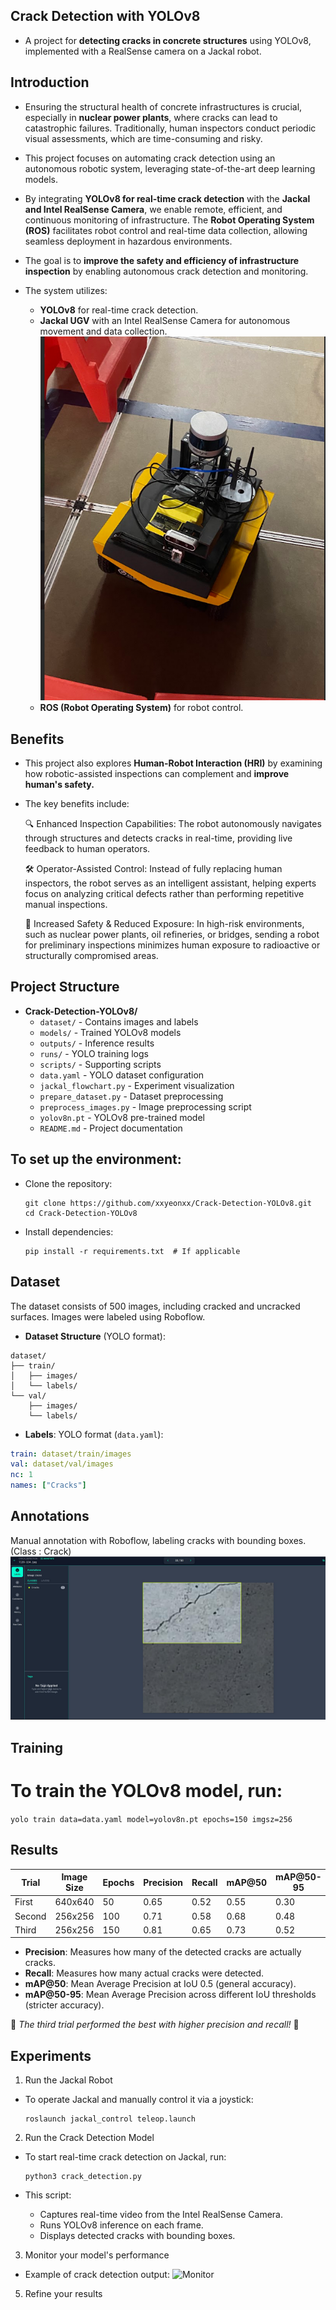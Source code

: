 ## Crack Detection with YOLOv8
- A project for **detecting cracks in concrete structures** using YOLOv8, implemented with a RealSense camera on a Jackal robot.

## Introduction
- Ensuring the structural health of concrete infrastructures is crucial, especially in **nuclear power plants**, where cracks can lead to catastrophic failures. Traditionally, human inspectors conduct periodic visual assessments, which are time-consuming and risky.
- This project focuses on automating crack detection using an autonomous robotic system, leveraging state-of-the-art deep learning models.
- By integrating **YOLOv8 for real-time crack detection** with the **Jackal and Intel RealSense Camera**, we enable remote, efficient, and continuous monitoring of infrastructure. The **Robot Operating System (ROS)** facilitates robot control and real-time data collection, allowing seamless deployment in hazardous environments.
- The goal is to **improve the safety and efficiency of infrastructure inspection** by enabling autonomous crack detection and monitoring.


- The system utilizes:
  - **YOLOv8** for real-time crack detection.
  - **Jackal UGV** 
    with an Intel RealSense Camera for autonomous movement and data collection.
    ![Jackal](jackal.png)
  - **ROS (Robot Operating System)** for robot control.

## Benefits
- This project also explores **Human-Robot Interaction (HRI)** by examining how robotic-assisted inspections can complement and **improve human's safety.**
- The key benefits include:

  🔍 Enhanced Inspection Capabilities:
    The robot autonomously navigates through structures and detects cracks in real-time, providing live feedback to human operators.

  🛠 Operator-Assisted Control:
    Instead of fully replacing human inspectors, the robot serves as an intelligent assistant, helping experts focus on analyzing critical defects rather than performing repetitive manual     inspections.

  🚧 Increased Safety & Reduced Exposure:
    In high-risk environments, such as nuclear power plants, oil refineries, or bridges, sending a robot for preliminary inspections minimizes human exposure to radioactive or structurally compromised areas.

## Project Structure
- **Crack-Detection-YOLOv8/**
  - `dataset/` - Contains images and labels
  - `models/` - Trained YOLOv8 models
  - `outputs/` - Inference results
  - `runs/` - YOLO training logs
  - `scripts/` - Supporting scripts
  - `data.yaml` - YOLO dataset configuration
  - `jackal_flowchart.py` - Experiment visualization
  - `prepare_dataset.py` - Dataset preprocessing
  - `preprocess_images.py` - Image preprocessing script
  - `yolov8n.pt` - YOLOv8 pre-trained model
  - `README.md` - Project documentation



## To set up the environment:
- Clone the repository:
  ```
  git clone https://github.com/xxyeonxx/Crack-Detection-YOLOv8.git
  cd Crack-Detection-YOLOv8
  ```
- Install dependencies:
  ```
  pip install -r requirements.txt  # If applicable
  ```


## Dataset
The dataset consists of 500 images, including cracked and uncracked surfaces. Images were labeled using Roboflow.

- **Dataset Structure** (YOLO format):
```
dataset/
├── train/
│   ├── images/
│   └── labels/
└── val/
    ├── images/
    └── labels/
``` 

- **Labels**: YOLO format (`data.yaml`):
```yaml
train: dataset/train/images
val: dataset/val/images
nc: 1
names: ["Cracks"]
```
## Annotations
Manual annotation with Roboflow, labeling cracks with bounding boxes.
(Class : Crack)
![Annotaions](labeling_roboflow.png)

## Training
# To train the YOLOv8 model, run:
```yolo train data=data.yaml model=yolov8n.pt epochs=150 imgsz=256```


## Results

| Trial  | Image Size | Epochs | Precision | Recall | mAP@50 | mAP@50-95 |
|--------|-----------|--------|-----------|--------|--------|-----------|
| First  | 640x640   |  50    |  0.65     |  0.52  |  0.55  |  0.30     |
| Second | 256x256   | 100    |  0.71     |  0.58  |  0.68  |  0.48     |
| Third  | 256x256   | 150    |  0.81     |  0.65  |  0.73  |  0.52     |

- **Precision**: Measures how many of the detected cracks are actually cracks.
- **Recall**: Measures how many actual cracks were detected.
- **mAP@50**: Mean Average Precision at IoU 0.5 (general accuracy).
- **mAP@50-95**: Mean Average Precision across different IoU thresholds (stricter accuracy).

📌 *The third trial performed the best with higher precision and recall!* 🚀

## Experiments
1. Run the Jackal Robot
  - To operate Jackal and manually control it via a joystick:
     ```
     roslaunch jackal_control teleop.launch
     ```
2. Run the Crack Detection Model
  - To start real-time crack detection on Jackal, run:
   
     ```
     python3 crack_detection.py
     ```
  - This script:
      - Captures real-time video from the Intel RealSense Camera.
      - Runs YOLOv8 inference on each frame.
      - Displays detected cracks with bounding boxes.


3. Monitor your model's performance
  - Example of crack detection output:
    ![Monitor](crack_detection_screenshot.png)


5. Refine your results


